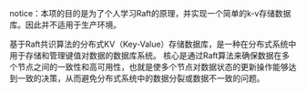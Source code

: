  notice：本项的目的是为了个人学习Raft的原理，并实现一个简单的k-v存储数据库。因此并不适用于生产环境。
 
 
 基于Raft共识算法的分布式KV（Key-Value）存储数据库，是一种在分布式系统中用于存储和管理键值对数据的数据库系统。
 核心是通过Raft算法来确保数据在多个节点之间的一致性和高可用性，也就是使多个节点对数据状态的更新操作能够达到一致的决策，从而避免分布式系统中的数据分裂或数据不一致的问题。
